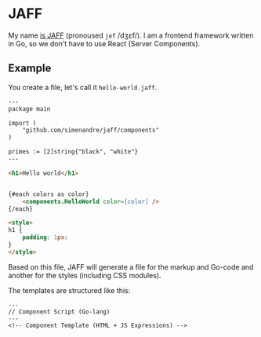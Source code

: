 # JAFF

My name [is JAFF](https://youtu.be/qkBx0gMGuhY?t=19) (pronoused `jef` /dʒɛf/). I am a frontend
framework written in Go, so we don't have to use React (Server Components). 

## Example

You create a file, let's call it `hello-world.jaff`.

```html
---
package main

import (
	"github.com/simenandre/jaff/components"
)

primes := [2]string{"black", "white"}
---

<h1>Hello world</h1>


{#each colors as color}
	<components.HelloWorld color={color] />
{/each}

<style>
h1 {
	padding: 1px:
}
</style>
```

Based on this file, JAFF will generate a file for the markup and Go-code and another
for the styles (including CSS modules).

The templates are structured like this:

```
---
// Component Script (Go-lang)
---
<!-- Component Template (HTML + JS Expressions) -->
```
